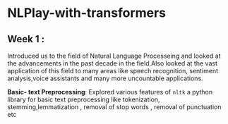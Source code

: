 # NLPlay-with-transformers

## Week 1 :
Introduced us  to the field of Natural Language Processeing and looked at the  advancements in the past decade in the field.Also looked at the vast application of this field to many areas like speech recognition, sentiment analysis,voice assistants and many more uncountable applications.

**Basic- text Preprocessing**:
Explored various features of ```nltk```  a python library for basic text preprocessing like tokenization, stemming,lemmatization , removal of stop words , removal of punctuation etc 
